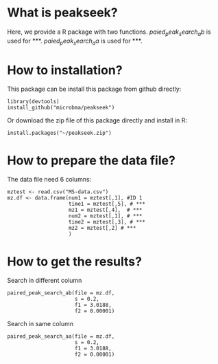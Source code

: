 # What is peakseek?

Here, we provide a R package with two functions. 
$paied_peak_search_ab$ is used for ***. 
$paied_peak_search_aa$ is used for ***. 

# How to installation?

This package can be install this package from github directly:

```
library(devtools)
install_github("microbma/peakseek")
```

Or download the zip file of this package directly and install in R:

```
install.packages("~/peakseek.zip")
```


# How to prepare the data file?

The data file need 6 columns:

```
mztest <- read.csv("MS-data.csv")
mz.df <- data.frame(num1 = mztest[,1], #ID 1
                    time1 = mztest[,5], # *** 
                    mz1 = mztest[,4],  # *** 
                    num2 = mztest[,1], # *** 
                    time2 = mztest[,3], # *** 
                    mz2 = mztest[,2] # *** 
                    )
```

# How to get the results?

Search in different column

```
paired_peak_search_ab(file = mz.df,
                      s = 0.2, 
                      f1 = 3.0188, 
                      f2 = 0.00001)
```


Search in same column

```
paired_peak_search_aa(file = mz.df,
                      s = 0.2, 
                      f1 = 3.0188, 
                      f2 = 0.00001)
```

